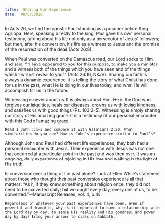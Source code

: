 ```yaml
---
title:  Sharing Our Experience
date:  08/07/2020
---
```


In Acts 26, we find the apostle Paul standing as a prisoner before King Agrippa. Here, speaking directly to the king, Paul gave his own personal testimony, talking about his life not only as a persecutor of Jesus’ followers; but then, after his conversion, his life as a witness to Jesus and the promise of the resurrection of the dead (Acts 26:8).

When Paul was converted on the Damascus road, our Lord spoke to Him and said, “ ‘I have appeared to you for this purpose, to make you a minister and a witness both of the things which you have seen and of the things which I will yet reveal to you’ ” (Acts 26:16, NKJV). Sharing our faith is always a dynamic experience. It is telling the story of what Christ has done for us in the past, what He is doing in our lives today, and what He will accomplish for us in the future.

Witnessing is never about us. It is always about Him. He is the God who forgives our iniquities, heals our diseases, crowns us with loving kindness, and satisfies us with good things (Ps. 103:3–5). Witnessing is simply sharing our story of His amazing grace. It is a testimony of our personal encounter with this God of amazing grace.

`Read 1 John 1:1–3 and compare it with Galatians 2:20. What similarities do you see? How is John’s experience similar to Paul’s?`

Although John and Paul had different life experiences, they both had a personal encounter with Jesus. Their experience with Jesus was not one that occurred at a particular point in the past and was then over. It was an ongoing, daily experience of rejoicing in His love and walking in the light of His truth.

Is conversion ever a thing of the past alone? Look at Ellen White’s statement about those who thought their past conversion experience is all that matters: “As if, if they knew something about religion once, they did not need to be converted daily; but we ought every day, every one of us, to be converted.”—Manuscript Releases, vol. 4, p.46.

`Regardless of whatever your past experiences have been, even if powerful and dramatic, why is it important to have a relationship with the Lord day by day, to sense His reality and His goodness and power day by day? Bring your answer to class on Sabbath.`